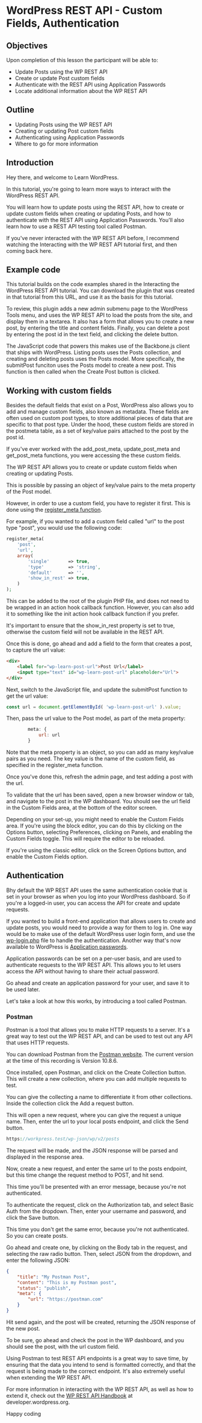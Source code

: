 # WordPress REST API - Custom Fields, Authentication

## Objectives

Upon completion of this lesson the participant will be able to:

- Update Posts using the WP REST API
- Create or update Post custom fields
- Authenticate with the REST API using Application Passwords
- Locate additional information about the WP REST API

## Outline

- Updating Posts using the WP REST API
- Creating or updating Post custom fields
- Authenticating using Application Passwords
- Where to go for more information

## Introduction

Hey there, and welcome to Learn WordPress.

In this tutorial, you're going to learn more ways to interact with the WordPress REST API.

You will learn how to update posts using the REST API, how to create or update custom fields when creating or updating Posts, and how to authenticate with the REST API using Application Passwords. You'll also learn how to use a REST API testing tool called Postman.

If you've never interacted with the WP REST API before, I recommend watching the Interacting with the WP REST API tutorial first, and then coming back here.

## Example code

This tutorial builds on the code examples shared in the Interacting the WordPress REST API tutorial. You can download the plugin that was created in that tutorial from this URL, and use it as the basis for this tutorial.

To review, this plugin adds a new admin submenu page to the WordPress Tools menu, and uses the WP REST API to load the posts from the site, and display them in a textarea. It also has a form that allows you to create a new post, by entering the title and content fields. Finally, you can delete a post by entering the post id in the text field, and clicking the delete button.

The JavaScript code that powers this makes use of the Backbone.js client that ships with WordPress. Listing posts uses the Posts collection, and creating and deleting posts uses the Posts model. More specifically, the submitPost funciton uses the Posts model to create a new post. This function is then called when the Create Post button is clicked.

## Working with custom fields

Besides the default fields that exist on a Post, WordPress also allows you to add and manage custom fields, also known as metadata. These fields are often used on custom post types, to store additional pieces of data that are specific to that post type. Under the hood, these custom fields are stored in the postmeta table, as a set of key/value pairs attached to the post by the post id.

If you've ever worked with the add_post_meta, update_post_meta and get_post_meta functions, you were accessing the these custom fields. 

The WP REST API allows you to create or update custom fields when creating or updating Posts. 

This is possible by passing an object of key/value pairs to the meta property of the Post model.

However, in order to use a custom field, you have to register it first. This is done using the [register_meta function](https://developer.wordpress.org/reference/functions/register_meta/).

For example, if you wanted to add a custom field called "url" to the post type "post", you would use the following code:

```php
register_meta(
	'post',
	'url',
	array(
		'single'       => true,
		'type'         => 'string',
		'default'      => '',
		'show_in_rest' => true,
	)
);
```

This can be added to the root of the plugin PHP file, and does not need to be wrapped in an action hook callback function. However, you can also add it to something like the init action hook callback function if you prefer.

It's important to ensure that the show_in_rest property is set to true, otherwise the custom field will not be available in the REST API.

Once this is done, go ahead and add a field to the form that creates a post, to capture the url value:

```html
<div>
    <label for="wp-learn-post-url">Post Url</label>
    <input type="text" id="wp-learn-post-url" placeholder="Url">
</div>
```

Next, switch to the JavaScript file, and update the submitPost function to get the url value:

```js
const url = document.getElementById( 'wp-learn-post-url' ).value;
```

Then, pass the url value to the Post model, as part of the meta property:

```js
        meta: {
            url: url
        }
```

Note that the meta property is an object, so you can add as many key/value pairs as you need. The key value is the name of the custom field, as specified in the register_meta function.

Once you've done this, refresh the admin page, and test adding a post with the url.

To validate that the url has been saved, open a new browser window or tab, and navigate to the post in the WP dashboard. You should see the url field in the Custom Fields area, at the bottom of the editor screen. 

Depending on your set-up, you might need to enable the Custom Fields area. If you're using the block editor, you can do this by clicking on the Options button, selecting Preferences, clicking on Panels, and enabling the Custom Fields toggle. This will require the editor to be reloaded.

If you're using the classic editor, click on the Screen Options button, and enable the Custom Fields option.

## Authentication

Bhy default the WP REST API uses the same authentication cookie that is set in your browser as when you log into your WordPress dashboard. So if you're a logged-in user, you can access the API for create and update requests.

If you wanted to build a front-end application that allows users to create and update posts, you would need to provide a way for them to log in. One way would be to make use of the default WordPress user login form, and use the [wp-login.php](https://developer.wordpress.org/reference/files/wp-login-php/) file to handle the authentication. Another way that's now available to WordPress is [Application passwords](https://make.wordpress.org/core/2020/11/05/application-passwords-integration-guide/).

Application passwords can be set on a per-user basis, and are used to authenticate requests to the WP REST API. This allows you to let users access the API without having to share their actual password.

Go ahead and create an application password for your user, and save it to be used later.

Let's take a look at how this works, by introducing a tool called Postman.

### Postman

Postman is a tool that allows you to make HTTP requests to a server. It's a great way to test out the WP REST API, and can be used to test out any API that uses HTTP requests. 

You can download Postman from the [Postman website](https://www.postman.com/downloads/). The current version at the time of this recording is Version 10.8.6.

Once installed, open Postman, and click on the Create Collection button. This will create a new collection, where you can add multiple requests to test. 

You can give the collecting a name to differentiate it from other collections. Inside the collection click the Add a request button.

This will open a new request, where you can give the request a unique name.  Then, enter the url to your local posts endpoint, and click the Send button.

```php
https://workpress.test/wp-json/wp/v2/posts
```

The request will be made, and the JSON response will be parsed and displayed in the response area.

Now, create a new request, and enter the same url to the posts endpoint, but this time change the request method to POST, and hit send. 

This time you'll be presented with an error message, because you're not authenticated.

To authenticate the request, click on the Authorization tab, and select Basic Auth from the dropdown. Then, enter your username and password, and click the Save button.

This time you don't get the same error, because you're not authenticated. So you can create posts. 

Go ahead and create one, by clicking on the Body tab in the request, and selecting the raw radio button. Then, select JSON from the dropdown, and enter the following JSON:

```json
{
    "title": "My Postman Post",
    "content": "This is my Postman post",
    "status": "publish",
    "meta": {
        "url": "https://postman.com"
    }
}
``` 

Hit send again, and the post will be created, returning the JSON response of the new post.

To be sure, go ahead and check the post in the WP dashboard, and you should see the post, with the url custom field.

Using Postman to test REST API endpoints is a great way to save time, by ensuring that the data you intend to send is formatted correctly, and that the request is being made to the correct endpoint. It's also extremely useful when extending the WP REST API.

For more information in interacting with the WP REST API, as well as how to extend it, check out the [WP REST API Handbook](https://developer.wordpress.org/rest-api/) at developer.wordpress.org.

Happy coding
